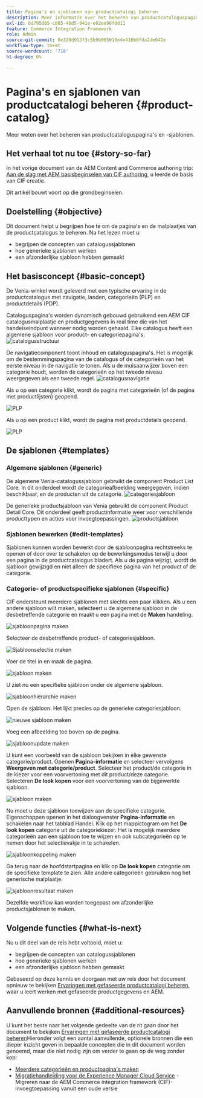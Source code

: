 ```yaml
---
title: Pagina's en sjablonen van productcatalogi beheren
description: Meer informatie over het beheren van productcataloguspagina's en -sjablonen
exl-id: 0d795d85-c865-40d5-941e-e02ee96fdd11
feature: Commerce Integration Framework
role: Admin
source-git-commit: 0e328d013f3c5b9b965010e4e410b6fda2de042e
workflow-type: tm+mt
source-wordcount: '718'
ht-degree: 0%

---
```


# Pagina&#39;s en sjablonen van productcatalogi beheren {#product-catalog}

Meer weten over het beheren van productcataloguspagina&#39;s en -sjablonen.

## Het verhaal tot nu toe {#story-so-far}

In het vorige document van de AEM Content and Commerce authoring trip: [Aan de slag met AEM basisbeginselen van CIF authoring](getting-started.md), u leerde de basis van CIF creatie.

Dit artikel bouwt voort op die grondbeginselen.

## Doelstelling {#objective}

Dit document helpt u begrijpen hoe te om de pagina&#39;s en de malplaatjes van de productcatalogus te beheren. Na het lezen moet u:

* begrijpen de concepten van catalogussjablonen
* hoe generieke sjablonen werken
* een afzonderlijke sjabloon hebben gemaakt

## Het basisconcept {#basic-concept}

De Venia-winkel wordt geleverd met een typische ervaring in de productcatalogus met navigatie, landen, categorieën (PLP) en productdetails (PDP).

Cataloguspagina&#39;s worden dynamisch gebouwd gebruikend een AEM CIF catalogusmalplaatje en productgegevens in real time die van het handelseindpunt wanneer nodig worden gehaald. Elke catalogus heeft een algemene sjabloon voor product- en categoriepagina&#39;s.
![catalogusstructuur](assets/catalog-structure.png)

De navigatiecomponent toont inhoud en cataloguspagina&#39;s. Het is mogelijk om de bestemmingspagina van de catalogus of de categorieën van het eerste niveau in de navigatie te tonen. Als u de muisaanwijzer boven een categorie houdt, worden de categorieën op het tweede niveau weergegeven als een tweede regel.
![catalogusnavigatie](assets/catalog-navigation.png)

Als u op een categorie klikt, wordt de pagina met categorieën (of de pagina met productlijsten) geopend.

![PLP](assets/catalog-plp.png)

Als u op een product klikt, wordt de pagina met productdetails geopend.

![PLP](assets/catalog-pdp.png)

## De sjablonen {#templates}

### Algemene sjablonen {#generic}

De algemene Venia-catalogussjabloon gebruikt de component Product List Core. In dit onderdeel wordt de categorieafbeelding weergegeven, indien beschikbaar, en de producten uit de categorie.
![categoriesjabloon](assets/category-template.png)

De generieke productsjabloon van Venia gebruikt de component Product Detail Core. Dit onderdeel geeft productinformatie weer voor verschillende producttypen en acties voor invoegtoepassingen.
![productsjabloon](assets/product-template.png)

### Sjablonen bewerken {#edit-templates}

Sjablonen kunnen worden bewerkt door de sjabloonpagina rechtstreeks te openen of door over te schakelen op de bewerkingsmodus terwijl u door een pagina in de productcatalogus bladert. Als u de pagina wijzigt, wordt de sjabloon gewijzigd en niet alleen de specifieke pagina van het product of de categorie.

### Categorie- of productspecifieke sjablonen {#specific}

CIF ondersteunt meerdere sjablonen met slechts een paar klikken. Als u een andere sjabloon wilt maken, selecteert u de algemene sjabloon in de desbetreffende categorie en maakt u een pagina met de **Maken** handeling.

![sjabloonpagina maken](assets/create-template-page.png)

Selecteer de desbetreffende product- of categoriesjabloon.

![Sjabloonselectie maken](assets/create-template-select.png)

Voer de titel in en maak de pagina.

![sjabloon maken](assets/create-template-enter.png)

U ziet nu een specifieke sjabloon onder de algemene sjabloon.

![sjabloonhiërarchie maken](assets/create-template-hierachry.png)

Open de sjabloon. Het lijkt precies op de generieke categoriesjabloon.

![nieuwe sjabloon maken](assets/create-template-new.png)

Voeg een afbeelding toe boven op de pagina.

![sjabloonupdate maken](assets/create-template-update.png)

U kunt een voorbeeld van de sjabloon bekijken in elke gewenste categorie/product. Openen **Pagina-informatie** en selecteer vervolgens **Weergeven met categorie/product**. Selecteer het product/de categorie in de kiezer voor een voorvertoning met dit product/deze categorie. Selecteren **De look kopen** voor een voorvertoning van de bijgewerkte sjabloon.

![sjabloon maken ](assets/create-template-picker.png)

Nu moet u deze sjabloon toewijzen aan de specifieke categorie. Eigenschappen openen in het dialoogvenster **Pagina-informatie** en schakelen naar het tabblad Handel. Klik op het mappictogram om het **De look kopen** categorie uit de categoriekiezer. Het is mogelijk meerdere categorieën aan een sjabloon toe te wijzen en ook subcategorieën op te nemen door het selectievakje in te schakelen.

![sjabloonkoppeling maken](assets/create-template-associate.png)

Ga terug naar de hoofdstartpagina en klik op **De look kopen** categorie om de specifieke template te zien. Alle andere categorieën gebruiken nog het generische malplaatje.

![sjabloonresultaat maken](assets/create-template-result.png)

Dezelfde workflow kan worden toegepast om afzonderlijke productsjablonen te maken.

## Volgende functies {#what-is-next}

Nu u dit deel van de reis hebt voltooid, moet u:

* begrijpen de concepten van catalogussjablonen
* hoe generieke sjablonen werken
* een afzonderlijke sjabloon hebben gemaakt

Gebaseerd op deze kennis en doorgaan met uw reis door het document opnieuw te bekijken [Ervaringen met gefaseerde productcatalogi beheren](staged-catalog.md), waar u leert werken met gefaseerde productgegevens en AEM.

## Aanvullende bronnen {#additional-resources}

U kunt het beste naar het volgende gedeelte van de rit gaan door het document te bekijken [Ervaringen met gefaseerde productcatalogi beheren](staged-catalog.md)Hieronder volgt een aantal aanvullende, optionele bronnen die een dieper inzicht geven in bepaalde concepten die in dit document worden genoemd, maar die niet nodig zijn om verder te gaan op de weg zonder kop:

* [Meerdere categorieën en productpagina&#39;s maken](/help/commerce-cloud/authoring/multi-template-usage.md)
* [Migratiehandleiding voor de Experience Manager Cloud Service](/help/commerce-cloud/migration.md) - Migreren naar de AEM Commerce integration framework (CIF)-invoegtoepassing vanuit een oude versie

